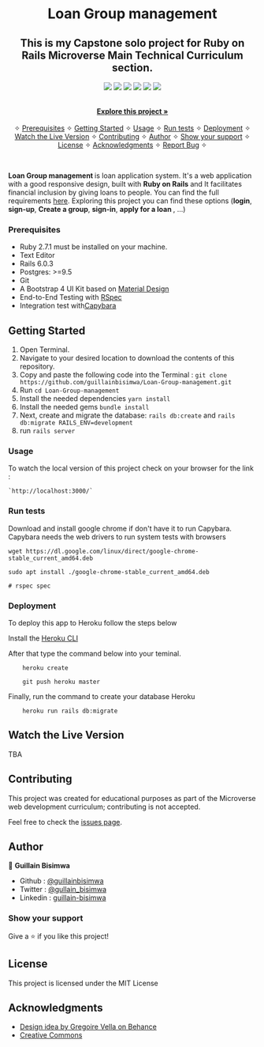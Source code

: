 <p align="center">
    <h1 align="center"> Loan Group management </h1>    
</p>

<p align="center">
    <h2 align="center"> This is my Capstone solo project for Ruby on Rails Microverse Main Technical Curriculum section. </h2>
</p>

<p align="center">
    <a href="https://img.shields.io/badge/Microverse-blueviolet" alt="Contributors">
        <img src="https://img.shields.io/badge/Microverse-blueviolet" /></a>
    <a href="https://ruby-doc.org/core-2.7.0/Array.html" alt="Ruby">
        <img src="https://img.shields.io/badge/Ruby-2.7.1-blue" /></a>
    <a href="https://rubyonrails.org/" alt="Rails">
        <img src="https://img.shields.io/badge/Rails-6.0.3-blue" /></a>
    <a href="https://rspec.info/documentation/" alt="Rspec-rails">
        <img src="https://img.shields.io/badge/Rspec--rails-4.0.0-orange" /></a>
    <a href="https://rubygems.org/gems/pg/versions/0.18.4?locale=es" alt="Postgresql">
        <img src="https://img.shields.io/badge/Postgresql-2.0-yellow" /></a>
    <a href="https://www.heroku.com/" alt="Heroku">
        <img src="https://img.shields.io/badge/Heroku-published-lightgrey" /></a>
</p>

<p align="center">    
    <br />
    <a href="https://github.com/guillainbisimwa/Loan-Group-management"><strong>Explore this project »</strong></a>
    <br />
    <br />&#10023;
    <a href="#Prerequisites">Prerequisites</a> &#10023;
    <a href="#Getting-Started">Getting Started</a> &#10023;
    <a href="#Usage">Usage</a> &#10023;
    <a href="#Run-tests">Run tests</a> &#10023;
    <a href="#Deployment">Deployment</a> &#10023;
    <a href="#Watch-the-Live-Version">Watch the Live Version</a> &#10023;
    <a href="#Contributing">Contributing</a> &#10023;
    <a href="#Author">Author</a> &#10023;
    <a href="#Show-your-support">Show your support</a> &#10023;
    <a href="#License">License</a> &#10023;
    <a href="#Acknowledgments">Acknowledgments</a> &#10023;
    <a href="https://github.com/guillainbisimwa/Loan-Group-management/issues">Report Bug</a>    &#10023;

</p>

<br/>

<b>Loan Group management </b> is loan application system. It's a web application with a good responsive design, built with <b>Ruby on Rails</b> and It facilitates financial inclusion by giving loans to people.
You can find the full requirements <a href="https://www.notion.so/Group-our-transactions-ccea2b6642664540a70de9f30bdff4ce" alt="Requirements">here</a>. Exploring this project you can find these options (<b>login</b>, <b> sign-up</b>, <b> Create a group</b>, <b> sign-in</b>, <b> apply for a loan </b>, ...)

### Prerequisites

- Ruby 2.7.1 must be installed on your machine.
- Text Editor
- Rails 6.0.3
- Postgres: >=9.5
- Git
- A Bootstrap 4 UI Kit based on [Material Design](https://demos.creative-tim.com/material-kit/)
- End-to-End Testing with [RSpec](https://rspec.info/)
- Integration test with[Capybara](https://github.com/teamcapybara/capybara#using-capybara-with-rspec)

## Getting Started

1. Open Terminal.
2. Navigate to your desired location to download the contents of this repository.
3. Copy and paste the following code into the Terminal :
   `git clone https://github.com/guillainbisimwa/Loan-Group-management.git`
4. Run `cd Loan-Group-management`
5. Install the needed dependencies `yarn install`
6. Install the needed gems `bundle install`
7. Next, create and migrate the database: `rails db:create` and `rails db:migrate RAILS_ENV=development`
8. run `rails server`

### Usage

To watch the local version of this project check on your browser for the link :

```
`http://localhost:3000/`
```

### Run tests

Download and install google chrome if don't have it to run Capybara.
Capybara needs the web drivers to run system tests with browsers

```
wget https://dl.google.com/linux/direct/google-chrome-stable_current_amd64.deb

sudo apt install ./google-chrome-stable_current_amd64.deb
```

```
# rspec spec
```

### Deployment

To deploy this app to Heroku follow the steps below

Install the [Heroku CLI](https://devcenter.heroku.com/articles/heroku-cli)

After that type the command below into your teminal.

```
    heroku create
```

```
    git push heroku master
```

Finally, run the command to create your database Heroku

```
    heroku run rails db:migrate
```

## Watch the Live Version

TBA

## Contributing

This project was created for educational purposes as part of the Microverse web development curriculum; contributing is not accepted.

Feel free to check the [issues page](https://github.com/guillainbisimwa/Loan-Group-management/issues).

## Author

👤 **Guillain Bisimwa**

- Github : [@guillainbisimwa](https://github.com/guillainbisimwa)
- Twitter : [@gullain_bisimwa](https://twitter.com/gullain_bisimwa)
- Linkedin : [guillain-bisimwa](https://www.linkedin.com/in/guillain-bisimwa-8a8b7a7b/)

### Show your support

Give a ⭐️ if you like this project!

## License

This project is licensed under the MIT License

## Acknowledgments

- [Design idea by Gregoire Vella on Behance](https://www.behance.net/gregoirevella)
- [Creative Commons ](https://creativecommons.org/licenses/by-nc/4.0/)
